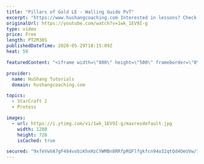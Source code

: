 ```yaml
---
title: "Pillars of Gold LE - Walling Guide PvT"
excerpt: "https://www.hushangcoaching.com Interested in lessons? Check out the website for more information ------------------------------------------------------------------------------------------------------- Want to support HuShang Tutorials directly? Patreon is a website where you can contribute a monthly"
originalUrl: https://youtube.com/watch?v=1wk_1EV9I-g
type: video
price: Free
length: PT2M30S
publishedDateTime: 2020-05-29T18:15:09Z
heat: 50

featuredContent: "<iframe width=\"800\" height=\"500\" frameborder=\"0\" src=\"https://www.youtube.com/embed/1wk_1EV9I-g\" allow=\"accelerometer; autoplay; encrypted-media; gyroscope; picture-in-picture\" allowfullscreen></iframe>"

provider:
  name: HuShang Tutorials
  domain: hushangcoaching.com

topics:
  - StarCraft 2
  - Protoss

images:
  - url: https://i.ytimg.com/vi/1wk_1EV9I-g/maxresdefault.jpg
    width: 1280
    height: 720
    isCached: true

secured: "9xfeVwVA7gF484vobiKhxHzCYWMBn8RRfpRQFlfgkfcn94o32qtQd4OeUVw/7sxWGJj0v1RlJA0ncFTkkeUSFtSyD+6N4VozqQe82a2eKXl0dypys9zPUuRgdhQg0OTdJUNK3NOJNJo8JKU9hqbw9LDcU6fr5wkwx68aSKd5D3FvkYcDXOj/XVqY4zDUI1jkVXL3lWi3B55mSIjvG+6JRtsfEoPvQ1LlQV4GgSqDw7yaZ5+ZOpG0jHblXKxPqtQbYdHDTT4qfWsdoZ7Z98D9Ni2EUdJBEOQzTbYwW+0DxaaTHPj7ejZ/SE+NqCsvBtR5i9sIo02EYjc7/9iFnwoatGmLgAsD45aPeBobkj5l+EWifL3eYpX6ULjMCnIuwQWWk6yjpH5tbpRqPxtVv/aTfgEtsfAIouCLAtJfeGUYekc=;JWBf/hzSLv5QjPA7nFkBpw=="
---
```


